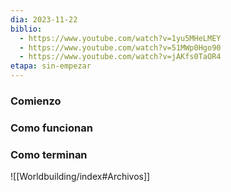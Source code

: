 ```yaml
---
dia: 2023-11-22
biblio:
  - https://www.youtube.com/watch?v=1yu5MHeLMEY
  - https://www.youtube.com/watch?v=51MWp0Hgo90
  - https://www.youtube.com/watch?v=jAKfs0TaOR4
etapa: sin-empezar
---
```

### Comienzo

### Como funcionan

### Como terminan







![[Worldbuilding/index#Archivos]]